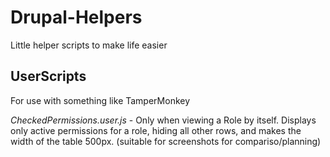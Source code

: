 # Drupal-Helpers
Little helper scripts to make life easier

## UserScripts ## 
For use with something like TamperMonkey

*CheckedPermissions.user.js* - Only when viewing a Role by itself. 
  Displays only active permissions for a role, hiding all other rows, and makes the width of the table 500px. (suitable for screenshots for compariso/planning)


